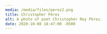 ```yaml
---
media: /media/files/perez2.png
title: Christopher Pérez
alt: A photo of poet Christopher Rey Pérez.
date: 2020-10-08 18:47:00 -0500
---
```

